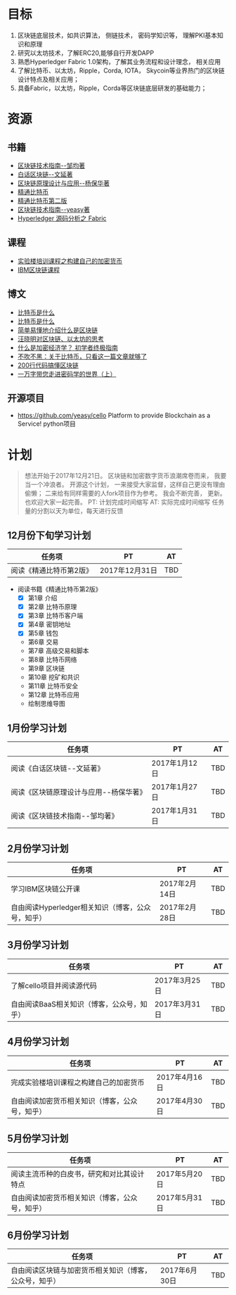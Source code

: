 # 目标
1. 区块链底层技术，如共识算法， 侧链技术， 密码学知识等， 理解PKI基本知识和原理
2. 研究以太坊技术，了解ERC20,能够自行开发DAPP
3.  熟悉Hyperledger Fabric 1.0架构，了解其业务流程和设计理念， 相关应用
4. 了解比特币、以太坊，Ripple，Corda, IOTA， Skycoin等业界热门的区块链设计特点及相关应用；
5. 具备Fabric，以太坊，Ripple，Corda等区块链底层研发的基础能力；


# 资源
## 书籍
- [区块链技术指南--邹均著](#kindle)
- [白话区块链--文延著](#kindle)
- [区块链原理设计与应用--杨保华著](#kindle)
- [精通比特币](http://book.8btc.com/master_bitcoin)
- [精通比特币第二版](http://book.8btc.com/masterbitcoin2cn)
- [区块链技术指南--yeasy著](https://www.gitbook.com/book/yeasy/blockchain_guide/details) 
- [Hyperledger 源码分析之 Fabric](https://www.gitbook.com/book/yeasy/hyperledger_code_fabric/details)
## 课程
- [实验楼培训课程之构建自己的加密货币](https://www.shiyanlou.com/courses/952)
- [IBM区块链课程](https://www.ibm.com/developerworks/community/blogs/3302cc3b-074e-44da-90b1-5055f1dc0d9c/entry/IBM%E5%BC%80%E6%BA%90%E6%8A%80%E6%9C%AF%E5%BE%AE%E8%AE%B2%E5%A0%82_%E5%8C%BA%E5%9D%97%E9%93%BE%E5%92%8CHyperLedger?lang=en)

## 博文
- [比特币是什么](https://www.zhihu.com/question/22076666/answer/69638270)
- [比特币是什么](https://www.zhihu.com/question/22076666/answer/232628039)
- [简单易懂地介绍什么是区块链](https://zhuanlan.zhihu.com/p/22228902)
- [汪晓明对区块链、以太坊的思考](http://wangxiaoming.com/)
- [什么是加密经济学？ 初学者终极指南](https://mp.weixin.qq.com/s?__biz=MzIwODA3NDI5MA==&mid=2652525361&idx=1&sn=e67635d03f120cc147f7ec7094fe1df9)
- [不吹不黑：关于比特币，只看这一篇文章就够了](https://mp.weixin.qq.com/s?__biz=MzU0NTI0OTUxOA==&mid=2247484687&idx=1&sn=f49bab82482b4b0d4b189598df15d93d)
- [200行代码搞懂区块链](https://mp.weixin.qq.com/s?__biz=MjM5ODIzNDQ3Mw==&mid=2649967604&idx=1&sn=012645cc57f0d772fa262522c7c1be25)
- [一万字带您走进密码学的世界（上）](https://mp.weixin.qq.com/s?__biz=MzIxNjc4NzkyMA==&mid=2247484874&idx=2&sn=13eb05a1154e447ac322c0c976a3800c)

## 开源项目
- https://github.com/yeasy/cello   Platform to provide Blockchain as a Service!    python项目

# 计划
> 想法开始于2017年12月21日。 区块链和加密数字货币浪潮席卷而来， 我要当一个冲浪者。 
>  开源这个计划， 一来接受大家监督，这样自己更没有理由偷懒； 二来给有同样需要的人fork项目作为参考。 我会不断完善， 更新。 也欢迎大家一起完善。 
> PT: 计划完成时间缩写
> AT:  实际完成时间缩写
> 任务量的分割以天为单位，每天进行反馈

## 12月份下旬学习计划


|任务项   |   PT   |   AT|
| ---- | ----  | ---- |
阅读《精通比特币第2版》   |   2017年12月31日   |   TBD

- 阅读书籍《精通比特币第2版》
    - [x] 第1章 介绍
    - [x] 第2章 比特币原理
    - [x] 第3章 比特币客户端
    - [x] 第4章 密钥地址
    - [x] 第5章 钱包
    - 第6章 交易
    - 第7章 高级交易和脚本
    - 第8章 比特币网络
    - 第9章 区块链
    - 第10章 挖矿和共识
    - 第11章 比特币安全
    - 第12章 比特币应用
    - 绘制思维导图
## 1月份学习计划

|任务项   |   PT   |   AT|
| ---- | ----  | ---- | 
阅读《白话区块链--文延著》   |   2017年1月12日   |   TBD
阅读《区块链原理设计与应用--杨保华著》   |   2017年1月27日   |   TBD
阅读《区块链技术指南--邹均著》   |   2017年1月31日   |   TBD

## 2月份学习计划
|任务项   |   PT   |   AT|
| ---- | ----  | ---- | 
学习IBM区块链公开课   |   2017年2月14日   |   TBD
自由阅读Hyperledger相关知识（博客，公众号，知乎）   |   2017年2月28日   |   TBD

## 3月份学习计划

|任务项   |   PT   |   AT|
| ---- | ----  | ---- |
了解cello项目并阅读源代码  |   2017年3月25日   |   TBD
自由阅读BaaS相关知识（博客，公众号，知乎）   |   2017年3月31日   |   TBD

## 4月份学习计划

|任务项   |   PT   |   AT|
| ---- | ----  | ---- |
完成实验楼培训课程之构建自己的加密货币   |   2017年4月16日   |   TBD
自由阅读加密货币相关知识（博客，公众号，知乎）   |   2017年4月30日   |   TBD

## 5月份学习计划

|任务项   |   PT   |   AT|
| ---- | ----  | ---- |
阅读主流币种的白皮书，研究和对比其设计特点   |   2017年5月20日   |   TBD
自由阅读加密货币相关知识（博客，公众号，知乎）   |   2017年5月31日   |   TBD

## 6月份学习计划

|任务项   |   PT   |   AT|
| ---- | ----  | ---- |
自由阅读区块链与加密货币相关知识（博客，公众号，知乎）   |   2017年6月30日   |   TBD
